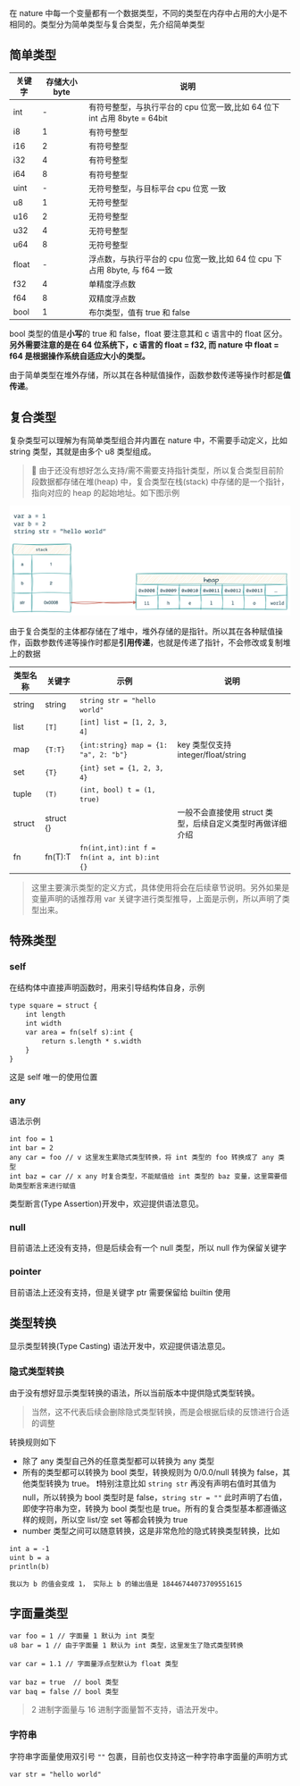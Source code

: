 在 nature 中每一个变量都有一个数据类型，不同的类型在内存中占用的大小是不相同的。类型分为简单类型与复合类型，先介绍简单类型

## 简单类型

| 关键字 | 存储大小byte | 说明                                                                       |
| ------ | ------------ | -------------------------------------------------------------------------- |
| int    | -            | 有符号整型，与执行平台的 cpu 位宽一致,比如 64 位下 int 占用 8byte = 64bit  |
| i8     | 1            | 有符号整型                                                                 |
| i16    | 2            | 有符号整型                                                                 |
| i32    | 4            | 有符号整型                                                                 |
| i64    | 8            | 有符号整型                                                                 |
| uint   | -            | 无符号整型，与目标平台 cpu 位宽 一致                                       |
| u8     | 1            | 无符号整型                                                                 |
| u16    | 2            | 无符号整型                                                                 |
| u32    | 4            | 无符号整型                                                                 |
| u64    | 8            | 无符号整型                                                                 |
| float  | -            | 浮点数，与执行平台的 cpu 位宽一致,比如 64 位 cpu 下占用 8byte, 与 f64 一致 |
| f32    | 4            | 单精度浮点数                                                               |
| f64    | 8            | 双精度浮点数                                                               |
| bool   | 1            | 布尔类型，值有 true 和 false                                                                           |

bool 类型的值是**小写**的 true 和 false，float 要注意其和 c 语言中的 float 区分。
**另外需要注意的是在 64 位系统下，c 语言的 float = f32, 而 nature 中 float = f64 是根据操作系统自适应大小的类型。**

由于简单类型在堆外存储，所以其在各种赋值操作，函数参数传递等操作时都是**值传递**。

## 复合类型

复杂类型可以理解为有简单类型组合并内置在 nature 中，不需要手动定义，比如 string 类型，其就是由多个 u8 类型组成。
>  🤔️ 由于还没有想好怎么支持/需不需要支持指针类型，所以复合类型目前阶段数据都存储在堆(heap) 中，复合类型在栈(stack) 中存储的是一个指针，指向对应的 heap 的起始地址。如下图示例

![string 类型内存结构](https://raw.githubusercontent.com/weiwenhao/pictures/main/blogs20230505183805.png)

由于复合类型的主体都存储在了堆中，堆外存储的是指针。所以其在各种赋值操作，函数参数传递等操作时都是**引用传递**，也就是传递了指针，不会修改或复制堆上的数据

| 类型名称 | 关键字    | 示例                                          | 说明                                                       |
| -------- | --------- | --------------------------------------------- | ---------------------------------------------------------- |
| string   | string    | `string str = "hello world"`                  |                                                            |
| list     | `[T]`     | `[int] list = [1, 2, 3, 4]`                   |                                                            |
| map      | `{T:T}`   | `{int:string} map = {1: "a", 2: "b"}`         | key 类型仅支持 integer/float/string                        |
| set      | `{T}`     | `{int} set = {1, 2, 3, 4}`                    |                                                            |
| tuple    | `(T)`     | `(int, bool) t = (1, true)`                   |                                                            |
| struct   | struct {} |                                               | 一般不会直接使用 struct 类型，后续自定义类型时再做详细介绍    |
| fn       | fn(T):T   | `fn(int,int):int f = fn(int a, int b):int {}` |                                                            | 


> 这里主要演示类型的定义方式，具体使用将会在后续章节说明。另外如果是变量声明的话推荐用 var 关键字进行类型推导，上面是示例，所以声明了类型出来。


## 特殊类型

### self

在结构体中直接声明函数时，用来引导结构体自身，示例
```nature
type square = struct {
    int length
    int width
    var area = fn(self s):int {
        return s.length * s.width
    }
}
```

这是 self 唯一的使用位置

### any

语法示例
```nature
int foo = 1
int bar = 2
any car = foo // v 这里发生累隐式类型转换，将 int 类型的 foo 转换成了 any 类型
int baz = car // x any 时复合类型，不能赋值给 int 类型的 baz 变量，这里需要借助类型断言来进行赋值
```

类型断言(Type Assertion)开发中，欢迎提供语法意见。


### null

目前语法上还没有支持，但是后续会有一个 null 类型，所以 null 作为保留关键字

### pointer

目前语法上还没有支持，但是关键字 ptr 需要保留给 builtin 使用


## 类型转换

显示类型转换(Type Casting) 语法开发中，欢迎提供语法意见。

### 隐式类型转换

由于没有想好显示类型转换的语法，所以当前版本中提供隐式类型转换。

> 当然，这不代表后续会删除隐式类型转换，而是会根据后续的反馈进行合适的调整

转换规则如下
- 除了 any 类型自己外的任意类型都可以转换为  any 类型
- 所有的类型都可以转换为 bool 类型，转换规则为 0/0.0/null 转换为 false，其他类型转换为 true。 ❗️特别注意比如 `string str` 再没有声明右值时其值为 null，所以转换为 bool 类型时是 false，`string str = ""` 此时声明了右值，即使字符串为空，转换为 bool 类型也是 true。所有的复合类型基本都遵循这样的规则，所以空 list/空 set 等都会转换为 true
- number 类型之间可以随意转换，这是非常危险的隐式转换类型转换，比如
```nature
int a = -1
uint b = a 
println(b)
```
	我以为 b 的值会变成 1， 实际上 b 的输出值是 18446744073709551615


## 字面量类型

```
var foo = 1 // 字面量 1 默认为 int 类型
u8 bar = 1 // 由于字面量 1 默认为 int 类型，这里发生了隐式类型转换

var car = 1.1 // 字面量浮点型默认为 float 类型

var baz = true  // bool 类型
var baq = false // bool 类型

```

> 2 进制字面量与 16 进制字面量暂不支持，语法开发中。

### 字符串

字符串字面量使用双引号 `""` 包裹，目前也仅支持这一种字符串字面量的声明方式
```
var str = "hello world"
```